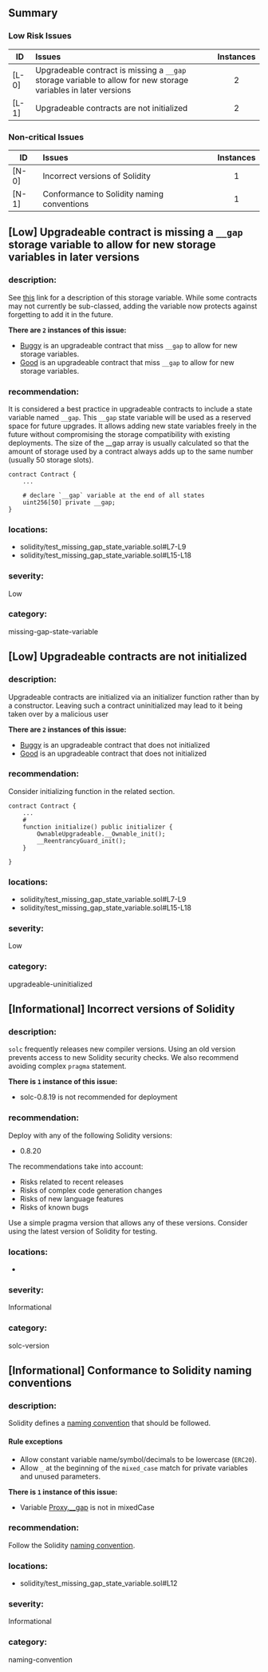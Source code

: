 ## Summary 

### Low Risk Issues

|ID|Issues|Instances|
|---|:---|:---:|
| [L-0] | Upgradeable contract is missing a `__gap` storage variable to allow for new storage variables in later versions | 2 |
| [L-1] | Upgradeable contracts are not initialized | 2 |


### Non-critical Issues

|ID|Issues|Instances|
|---|:---|:---:|
| [N-0] | Incorrect versions of Solidity | 1 |
| [N-1] | Conformance to Solidity naming conventions | 1 |



## [Low] Upgradeable contract is missing a `__gap` storage variable to allow for new storage variables in later versions

### description:

See [this](https://docs.openzeppelin.com/upgrades-plugins/1.x/writing-upgradeable#storage-gaps) link for a description of this storage variable. While some contracts may not currently be sub-classed, adding the variable now protects against forgetting to add it in the future.



**There are `2` instances of this issue:**

- [Buggy](solidity/test_missing_gap_state_variable.sol#L7-L9) is an upgradeable contract that miss `__gap` to allow for new storage variables.
- [Good](solidity/test_missing_gap_state_variable.sol#L15-L18) is an upgradeable contract that miss `__gap` to allow for new storage variables.

### recommendation:

It is considered a best practice in upgradeable contracts to include a
state variable named `__gap`. This `__gap` state variable will be used as a
reserved space for future upgrades. It allows adding new state variables
freely in the future without compromising the storage compatibility with
existing deployments.
The size of the __gap array is usually calculated so that the amount of
storage used by a contract always adds up to the same number (usually 50
storage slots).

```
contract Contract {
    ...
    
    # declare `__gap` variable at the end of all states
    uint256[50] private __gap;
}
```



### locations:
- solidity/test_missing_gap_state_variable.sol#L7-L9
- solidity/test_missing_gap_state_variable.sol#L15-L18

### severity:
Low

### category:
missing-gap-state-variable

## [Low] Upgradeable contracts are not initialized

### description:

Upgradeable contracts are initialized via an initializer function rather than by a constructor. 
Leaving such a contract uninitialized may lead to it being taken over by a malicious user


**There are `2` instances of this issue:**

- [Buggy](solidity/test_missing_gap_state_variable.sol#L7-L9) is an upgradeable contract that does not initialized
- [Good](solidity/test_missing_gap_state_variable.sol#L15-L18) is an upgradeable contract that does not initialized

### recommendation:

Consider initializing function in the related section.

```
contract Contract {
    ...
    # 
    function initialize() public initializer {
        OwnableUpgradeable.__Ownable_init();
        __ReentrancyGuard_init();
    }

}
```


### locations:
- solidity/test_missing_gap_state_variable.sol#L7-L9
- solidity/test_missing_gap_state_variable.sol#L15-L18

### severity:
Low

### category:
upgradeable-uninitialized

## [Informational] Incorrect versions of Solidity

### description:

`solc` frequently releases new compiler versions. Using an old version prevents access to new Solidity security checks.
We also recommend avoiding complex `pragma` statement.

**There is `1` instance of this issue:**

- solc-0.8.19 is not recommended for deployment


### recommendation:

Deploy with any of the following Solidity versions:
- 0.8.20

The recommendations take into account:
- Risks related to recent releases
- Risks of complex code generation changes
- Risks of new language features
- Risks of known bugs

Use a simple pragma version that allows any of these versions.
Consider using the latest version of Solidity for testing.

### locations:
- 

### severity:
Informational

### category:
solc-version

## [Informational] Conformance to Solidity naming conventions

### description:

Solidity defines a [naming convention](https://solidity.readthedocs.io/en/v0.4.25/style-guide.html#naming-conventions) that should be followed.
#### Rule exceptions
- Allow constant variable name/symbol/decimals to be lowercase (`ERC20`).
- Allow `_` at the beginning of the `mixed_case` match for private variables and unused parameters.

**There is `1` instance of this issue:**

- Variable [Proxy.__gap](solidity/test_missing_gap_state_variable.sol#L12) is not in mixedCase


### recommendation:
Follow the Solidity [naming convention](https://solidity.readthedocs.io/en/v0.4.25/style-guide.html#naming-conventions).

### locations:
- solidity/test_missing_gap_state_variable.sol#L12

### severity:
Informational

### category:
naming-convention
